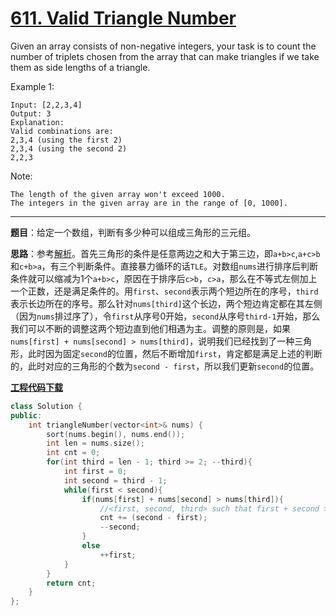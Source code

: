# [611. Valid Triangle Number](https://leetcode.com/problems/valid-triangle-number/)

Given an array consists of non-negative integers, your task is to count the number of triplets chosen from the array that can make triangles if we take them as side lengths of a triangle.

Example 1:

    Input: [2,2,3,4]
    Output: 3
    Explanation:
    Valid combinations are:
    2,3,4 (using the first 2)
    2,3,4 (using the second 2)
    2,2,3

Note:

    The length of the given array won't exceed 1000.
    The integers in the given array are in the range of [0, 1000].

-----

**题目**：给定一个数组，判断有多少种可以组成三角形的三元组。

**思路**：参考[解析](https://leetcode.com/problems/valid-triangle-number/discuss/104174/Java-O(n2)-Time-O(1)-Space)。首先三角形的条件是任意两边之和大于第三边，即`a+b>c`,`a+c>b`和`c+b>a`，有三个判断条件。直接暴力循环的话`TLE`。对数组`nums`进行排序后判断条件就可以缩减为1个`a+b>c`，原因在于排序后`c>b`，`c>a`，那么在不等式左侧加上一个正数，还是满足条件的。用`first`、`second`表示两个短边所在的序号，`third`表示长边所在的序号。那么针对`nums[third]`这个长边，两个短边肯定都在其左侧（因为`nums`排过序了），令`first`从序号0开始，`second`从序号`third-1`开始，那么我们可以不断的调整这两个短边直到他们相遇为主。调整的原则是，如果`nums[first] + nums[second] > nums[third]`，说明我们已经找到了一种三角形，此时因为固定`second`的位置，然后不断增加`first`，肯定都是满足上述的判断的，此时对应的三角形的个数为`second - first`，所以我们更新`second`的位置。

[**工程代码下载**](https://github.com/abesft/leetcode)

```cpp
class Solution {
public:
    int triangleNumber(vector<int>& nums) {
        sort(nums.begin(), nums.end());
        int len = nums.size();
        int cnt = 0;
        for(int third = len - 1; third >= 2; --third){
            int first = 0;
            int second = third - 1;
            while(first < second){
                if(nums[first] + nums[second] > nums[third]){
                    //<first, second, third> such that first + second > third, there is no need to increment first
                    cnt += (second - first);
                    --second;
                }
                else
                    ++first;
            }
        }
        return cnt;
    }
};
```